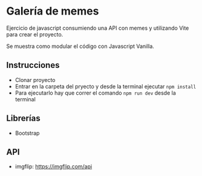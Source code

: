 # Galería de memes

Ejercicio de javascript consumiendo una API con memes y utilizando Vite para crear el proyecto.

Se muestra como modular el código con Javascript Vanilla.

## Instrucciones

- Clonar proyecto
- Entrar en la carpeta del pryecto y desde la terminal ejecutar `npm install`
- Para ejecutarlo hay que correr el comando `npm run dev` desde la terminal

## Librerías

- Bootstrap

## API

- imgflip: https://imgflip.com/api
